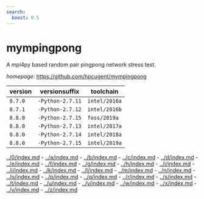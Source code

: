 ```yaml
---
search:
  boost: 0.5
---
```

# mympingpong

A mpi4py based random pair pingpong network stress test.

*homepage*: <https://github.com/hpcugent/mympingpong>

version | versionsuffix | toolchain
--------|---------------|----------
``0.7.0`` | ``-Python-2.7.11`` | ``intel/2016a``
``0.7.1`` | ``-Python-2.7.12`` | ``intel/2016b``
``0.8.0`` | ``-Python-2.7.15`` | ``foss/2019a``
``0.8.0`` | ``-Python-2.7.13`` | ``intel/2017a``
``0.8.0`` | ``-Python-2.7.14`` | ``intel/2018a``
``0.8.0`` | ``-Python-2.7.15`` | ``intel/2019a``

[../0/index.md](0) - [../a/index.md](a) - [../b/index.md](b) - [../c/index.md](c) - [../d/index.md](d) - [../e/index.md](e) - [../f/index.md](f) - [../g/index.md](g) - [../h/index.md](h) - [../i/index.md](i) - [../j/index.md](j) - [../k/index.md](k) - [../l/index.md](l) - [../m/index.md](m) - [../n/index.md](n) - [../o/index.md](o) - [../p/index.md](p) - [../q/index.md](q) - [../r/index.md](r) - [../s/index.md](s) - [../t/index.md](t) - [../u/index.md](u) - [../v/index.md](v) - [../w/index.md](w) - [../x/index.md](x) - [../y/index.md](y) - [../z/index.md](z)

